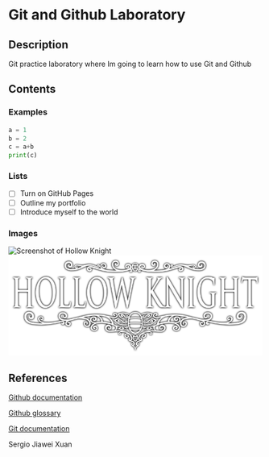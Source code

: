 # Git and Github Laboratory

## Description
Git practice laboratory where Im going to learn how to use Git and Github

## Contents

### Examples
```python 
a = 1
b = 2
c = a+b
print(c)
```

### Lists
- [ ] Turn on GitHub Pages
- [ ] Outline my portfolio
- [ ] Introduce myself to the world

### Images
![Screenshot of Hollow Knight](https://github.com/Bairoflus/Git-Lab/blob/main/Hollow%20Knight.avif) 
![Screenshot of Hollow Knight Logo](./Hollow_Knight_logo.webp)
## References
[Github documentation](https://docs.github.com/en)

[Github glossary](https://docs.github.com/en/get-started/learning-about-github/github-glossary)

[Git documentation](https://git-scm.com/doc)


Sergio Jiawei Xuan
